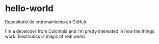 # hello-world

Repositorio de entrenamiento en GitHub

I'm a developer from Colombia and I'm pretty interested in how the things work. Electronics is magic of real world.
